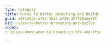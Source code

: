 ```yaml
---
type: category
title: Rules to Better Branching And Builds
guid: a6fc3dc2-af4d-4526-a729-d5ff20a6a78f
uid: rules-to-better-branching-and-builds
index:
- do-you-know-when-to-branch-in-tfs-aka-tfvc

---
```

 

